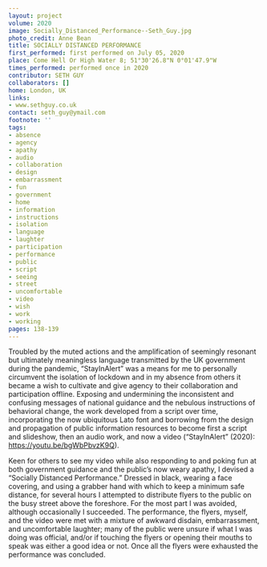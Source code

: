 ```yaml
---
layout: project
volume: 2020
image: Socially_Distanced_Performance--Seth_Guy.jpg
photo_credit: Anne Bean
title: SOCIALLY DISTANCED PERFORMANCE
first_performed: first performed on July 05, 2020
place: Come Hell Or High Water 8; 51°30'26.8"N 0°01'47.9"W
times_performed: performed once in 2020
contributor: SETH GUY
collaborators: []
home: London, UK
links:
- www.sethguy.co.uk
contact: seth_guy@ymail.com
footnote: ''
tags:
- absence
- agency
- apathy
- audio
- collaboration
- design
- embarrassment
- fun
- government
- home
- information
- instructions
- isolation
- language
- laughter
- participation
- performance
- public
- script
- seeing
- street
- uncomfortable
- video
- wish
- work
- working
pages: 138-139
---
```

Troubled by the muted actions and the amplification of seemingly resonant but ultimately meaningless language transmitted by the UK government during the pandemic, “StayInAlert” was a means for me to personally circumvent the isolation of lockdown and in my absence from others it became a wish to cultivate and give agency to their collaboration and participation offline. Exposing and undermining the inconsistent and confusing messages of national guidance and the nebulous instructions of behavioral change, the work developed from a script over time, incorporating the now ubiquitous Lato font and borrowing from the design and propagation of public information resources to become first a script and slideshow, then an audio work, and now a video (“StayInAlert” (2020): <br>https://youtu.be/bgWbPbvzK9Q).

Keen for others to see my video while also responding to and poking fun at both government guidance and the public’s now weary apathy, I devised a “Socially Distanced Performance.” Dressed in black, wearing a face covering, and using a grabber hand with which to keep a minimum safe distance, for several hours I attempted to distribute flyers to the public on the busy street above the foreshore. For the most part I was avoided, although occasionally I succeeded. The performance, the flyers, myself, and the video were met with a mixture of awkward disdain, embarrassment, and uncomfortable laughter; many of the public were unsure if what I was doing was official, and/or if touching the flyers or opening their mouths to speak was either a good idea or not. Once all the flyers were exhausted the performance was concluded.